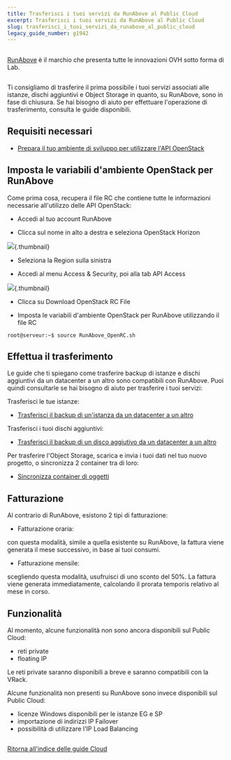 ```yaml
---
title: Trasferisci i tuoi servizi da RunAbove al Public Cloud
excerpt: Trasferisci i tuoi servizi da RunAbove al Public Cloud
slug: trasferisci_i_tuoi_servizi_da_runabove_al_public_cloud
legacy_guide_number: g1942
---
```



## 
[RunAbove](https://www.runabove.com/index.xml) è il marchio che presenta tutte le innovazioni OVH sotto forma di Lab.


## 
Ti consigliamo di trasferire il prima possibile i tuoi servizi associati alle istanze, dischi aggiuntivi e Object Storage in quanto, su RunAbove, sono in fase di chiusura.
Se hai bisogno di aiuto per effettuare l'operazione di trasferimento, consulta le guide disponibili.


## Requisiti necessari

- [Prepara il tuo ambiente di sviluppo per utilizzare l'API OpenStack]({legacy}1851)




## Imposta le variabili d'ambiente OpenStack per RunAbove
Come prima cosa, recupera il file RC che contiene tutte le informazioni necessarie all'utilizzo delle API OpenStack:


- Accedi al tuo account RunAbove

- Clicca sul nome in alto a destra e seleziona OpenStack Horizon



![](images/img_3038.jpg){.thumbnail}

- Seleziona la Region sulla sinistra

- Accedi al menu Access & Security, poi alla tab API Access



![](images/img_3039.jpg){.thumbnail}

- Clicca su Download OpenStack RC File

- Imposta le variabili d'ambiente OpenStack per RunAbove utilizzando il file RC


```
root@serveur:~$ source RunAbove_OpenRC.sh
```





## Effettua il trasferimento
Le guide che ti spiegano come trasferire backup di istanze e dischi aggiuntivi da un datacenter a un altro sono compatibili con RunAbove. Puoi quindi consultarle se hai bisogno di aiuto per trasferire i tuoi servizi:

Trasferisci le tue istanze:

- [Trasferisci il backup di un'istanza da un datacenter a un altro]({legacy}1853)


Trasferisci i tuoi dischi aggiuntivi:

- [Trasferisci il backup di un disco aggiutivo da un datacenter a un altro]({legacy}1941)


Per trasferire l'Object Storage, scarica e invia i tuoi dati nel tuo nuovo progetto, o sincronizza 2 container tra di loro:

- [Sincronizza container di oggetti]({legacy}1919)




## Fatturazione
Al contrario di RunAbove, esistono 2 tipi di fatturazione:


- Fatturazione oraria:

con questa modalità, simile a quella esistente su RunAbove, la fattura viene generata il mese successivo, in base ai tuoi consumi.


- Fatturazione mensile:

scegliendo questa modalità, usufruisci di uno sconto del 50%. La fattura viene generata immediatamente, calcolando il prorata temporis relativo al mese in corso.


## Funzionalità
Al momento, alcune funzionalità non sono ancora disponibili sul Public Cloud:


- reti private
- floating IP


Le reti private saranno disponibili a breve e saranno compatibili con la VRack.

Alcune funzionalità non presenti su RunAbove sono invece disponibili sul Public Cloud:


- licenze Windows disponibili per le istanze EG e SP
- importazione di indirizzi IP Failover
- possibilità di utilizzare l'IP Load Balancing




## 
[Ritorna all'indice delle guide Cloud]({legacy}1785)

